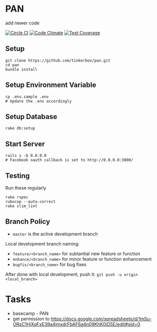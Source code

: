 # PAN
add newer code

[![Circle CI](https://circleci.com/gh/tinkerbox/pan.svg?style=svg&circle-token=6e54f3ceb9c3a2d4707fe06ba43362527370fe6f)](https://circleci.com/gh/tinkerbox/pan)
[![Code Climate](https://codeclimate.com/repos/5636f5666956801ac0004e0d/badges/b82a5b2d4f73799bd70d/gpa.svg)](https://codeclimate.com/repos/5636f5666956801ac0004e0d/feed)
[![Test Coverage](https://codeclimate.com/repos/5636f5666956801ac0004e0d/badges/b82a5b2d4f73799bd70d/coverage.svg)](https://codeclimate.com/repos/5636f5666956801ac0004e0d/coverage)


## Setup
```
git clone https://github.com/tinkerbox/pan.git
cd pan
bundle install
```

## Setup Environment Variable
```
cp .env.sample .env
# Update the .env accordingly
```

## Setup Database
```
rake db:setup
```

## Start Server
```
rails s -b 0.0.0.0
# Facebook oauth callback is set to http://0.0.0.0:3000/
```

## Testing

Run these regularly
```
rake rspec
rubocop --auto-correct
rake slim_lint
```

## Branch Policy

- `master` is the active development branch

Local development branch naming:

- `feature/<branch_name>` for subtantial new feature or function
- `enhance/<branch_name>` for minor feature or function enhancement
- `bugfix/<branch_name>` for bug fixes

After done with local development, push it:
```git push -u origin <local_branch>```

# Tasks
- basecamp - PAN
- get permission to https://docs.google.com/spreadsheets/d/1mSu-ORsC1HjXqFxE39a4jmxdrFbAF6a4n09KhK0iD5E/edit#gid=0

